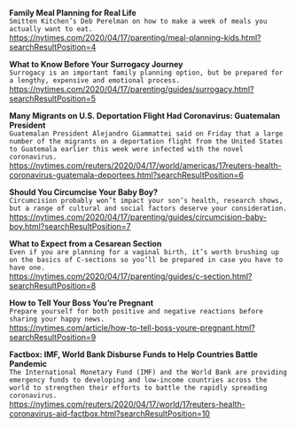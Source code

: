 **Family Meal Planning for Real Life**\
`Smitten Kitchen’s Deb Perelman on how to make a week of meals you actually want to eat.`\
https://nytimes.com/2020/04/17/parenting/meal-planning-kids.html?searchResultPosition=4

**What to Know Before Your Surrogacy Journey**\
`Surrogacy is an important family planning option, but be prepared for a lengthy, expensive and emotional process.`\
https://nytimes.com/2020/04/17/parenting/guides/surrogacy.html?searchResultPosition=5

**Many Migrants on U.S. Deportation Flight Had Coronavirus: Guatemalan President**\
`Guatemalan President Alejandro Giammattei said on Friday that a large number of the migrants on a deportation flight from the United States to Guatemala earlier this week were infected with the novel coronavirus.`\
https://nytimes.com/reuters/2020/04/17/world/americas/17reuters-health-coronavirus-guatemala-deportees.html?searchResultPosition=6

**Should You Circumcise Your Baby Boy?**\
`Circumcision probably won’t impact your son’s health, research shows, but a range of cultural and social factors deserve your consideration.`\
https://nytimes.com/2020/04/17/parenting/guides/circumcision-baby-boy.html?searchResultPosition=7

**What to Expect from a Cesarean Section**\
`Even if you are planning for a vaginal birth, it’s worth brushing up on the basics of C-sections so you’ll be prepared in case you have to have one.`\
https://nytimes.com/2020/04/17/parenting/guides/c-section.html?searchResultPosition=8

**How to Tell Your Boss You’re Pregnant**\
`Prepare yourself for both positive and negative reactions before sharing your happy news.`\
https://nytimes.com/article/how-to-tell-boss-youre-pregnant.html?searchResultPosition=9

**Factbox: IMF, World Bank Disburse Funds to Help Countries Battle Pandemic**\
`The International Monetary Fund (IMF) and the World Bank are providing emergency funds to developing and low-income countries across the world to strengthen their efforts to battle the rapidly spreading coronavirus.`\
https://nytimes.com/reuters/2020/04/17/world/17reuters-health-coronavirus-aid-factbox.html?searchResultPosition=10

